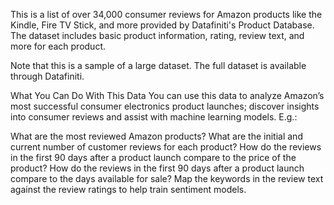 
This is a list of over 34,000 consumer reviews for Amazon products like the Kindle, Fire TV Stick, and more provided by Datafiniti's Product Database. The dataset includes basic product information, rating, review text, and more for each product.

Note that this is a sample of a large dataset. The full dataset is available through Datafiniti.

What You Can Do With This Data
You can use this data to analyze Amazon’s most successful consumer electronics product launches; discover insights into consumer reviews and assist with machine learning models. E.g.:

What are the most reviewed Amazon products?
What are the initial and current number of customer reviews for each product?
How do the reviews in the first 90 days after a product launch compare to the price of the product?
How do the reviews in the first 90 days after a product launch compare to the days available for sale?
Map the keywords in the review text against the review ratings to help train sentiment models.
